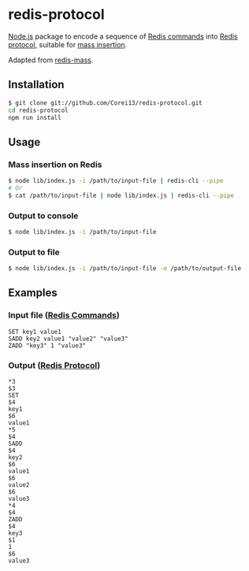 # redis-protocol

[Node.js](http://nodejs.org/) package to encode a sequence of [Redis commands](http://redis.io/commands) into [Redis protocol](http://redis.io/topics/protocol), suitable for [mass insertion](http://redis.io/topics/mass-insert).

Adapted from [redis-mass](https://github.com/almeida/redis-mass).

## Installation


```bash
$ git clone git://github.com/Corei13/redis-protocol.git
cd redis-protocol
npm run install
```

## Usage

### Mass insertion on Redis

```bash
$ node lib/index.js -i /path/to/input-file | redis-cli --pipe
# Or
$ cat /path/to/input-file | node lib/index.js | redis-cli --pipe
```

### Output to console

```bash
$ node lib/index.js -i /path/to/input-file
```

### Output to file

```bash
$ node lib/index.js -i /path/to/input-file -o /path/to/output-file
```

## Examples

### Input file ([Redis Commands](http://redis.io/commands))

```
SET key1 value1
SADD key2 value1 "value2" "value3"
ZADD "key3" 1 "value3"
```

### Output ([Redis Protocol](http://redis.io/topics/protocol))

```
*3
$3
SET
$4
key1
$6
value1
*5
$4
SADD
$4
key2
$6
value1
$6
value2
$6
value3
*4
$4
ZADD
$4
key3
$1
1
$6
value3
```
